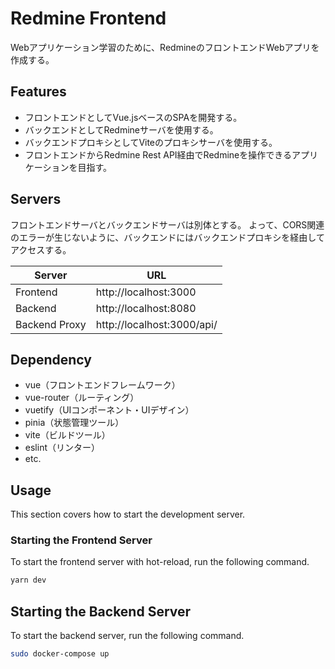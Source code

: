 # Redmine Frontend

Webアプリケーション学習のために、RedmineのフロントエンドWebアプリを作成する。

## Features

* フロントエンドとしてVue.jsベースのSPAを開発する。
* バックエンドとしてRedmineサーバを使用する。
* バックエンドプロキシとしてViteのプロキシサーバを使用する。
* フロントエンドからRedmine Rest API経由でRedmineを操作できるアプリケーションを目指す。

## Servers

フロントエンドサーバとバックエンドサーバは別体とする。
よって、CORS関連のエラーが生じないように、バックエンドにはバックエンドプロキシを経由してアクセスする。

| Server | URL |
| --- | --- |
| Frontend | http://localhost:3000 |
| Backend | http://localhost:8080 |
| Backend Proxy | http://localhost:3000/api/ |


## Dependency

* vue（フロントエンドフレームワーク）
* vue-router（ルーティング）
* vuetify（UIコンポーネント・UIデザイン）
* pinia（状態管理ツール）
* vite（ビルドツール）
* eslint（リンター）
* etc.

## Usage

This section covers how to start the development server.

### Starting the Frontend Server

To start the frontend server with hot-reload, run the following command. 

```bash
yarn dev
```

## Starting the Backend Server

To start the backend server, run the
following command. 

```bash
sudo docker-compose up
```